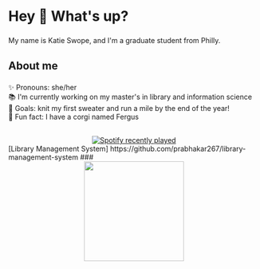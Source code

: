 <h1 align="left">Hey 👋 What's up?</h1>

###

<p align="left">My name is Katie Swope, and I'm a graduate student from Philly.</p>

###

<h2 align="left">About me</h2>

###

<p align="left">✨ Pronouns: she/her<br>📚 I'm currently working on my master's in library and information science<br>🎯 Goals: knit my first sweater and run a mile by the end of the year!<br>🎲 Fun fact: I have a corgi named Fergus</p>

###

<h2 align="left"></h2>

###

<div align="left">
</div>

###

<div align="center">
  <a href="https://open.spotify.com/user/katieswope">
    <img src="https://spotify-recently-played-readme.vercel.app/api?user=katieswope&count=5&unique=false" alt="Spotify recently played"  />
  </a>
</div>
[Library Management System] https://github.com/prabhakar267/library-management-system
###

<div align="center">
  <img height="200" src="https://media3.giphy.com/media/v1.Y2lkPTc5MGI3NjExYW5mdjV2c3hua2J1dmV3amtwanQyNWZmZWl4eGNrendna3g3M2kzNSZlcD12MV9pbnRlcm5hbF9naWZfYnlfaWQmY3Q9Zw/m36rVVozJOPSE0BdsA/giphy.gif"  />
</div>

###

